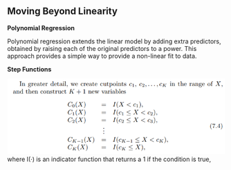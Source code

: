 ## Moving Beyond Linearity

**Polynomial Regression**

Polynomial regression extends the linear model by adding extra predictors, obtained by raising each of the original predictors to a power.
This approach provides a simple way to provide a non-linear fit to data.

**Step Functions**

<img src="Images\stepdef.PNG">
where I(·) is an indicator function that returns a 1 if the condition is true,
